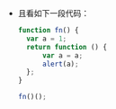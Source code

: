 * 且看如下一段代码：

  ```js
  function fn() {
    var a = 1;
    return function () {
        var a = a;
        alert(a);
    };
  }

  fn()();
  ```
